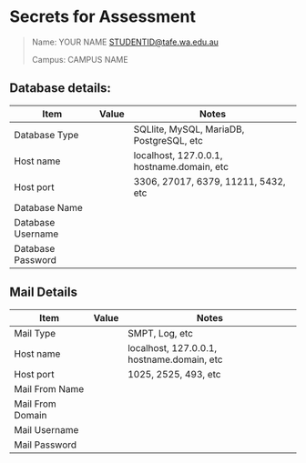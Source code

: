 # Secrets for Assessment

> Name: YOUR NAME <STUDENTID@tafe.wa.edu.au>
>
> Campus: CAMPUS NAME

## Database details:

| Item              | Value     | Notes                                      |
|-------------------|-----------|--------------------------------------------|
| Database Type     |           | SQLlite, MySQL, MariaDB, PostgreSQL, etc   |
| Host name         |           | localhost, 127.0.0.1, hostname.domain, etc |
| Host port         |           | 3306, 27017, 6379, 11211, 5432, etc        |
| Database Name     |           |                                            |
| Database Username |           |                                            |
| Database Password |           |                                            |

## Mail Details

| Item             | Value     | Notes                                      |
|------------------|-----------|--------------------------------------------|
| Mail Type        |           | SMPT, Log, etc                             |
| Host name        |           | localhost, 127.0.0.1, hostname.domain, etc |
| Host port        |           | 1025, 2525, 493, etc                       |
| Mail From Name   |           |                                            |
| Mail From Domain |           |                                            |
| Mail Username    |           |                                            |
| Mail Password    |           |                                            |
